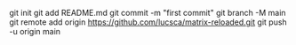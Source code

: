git init
git add README.md
git commit -m "first commit"
git branch -M main
git remote add origin https://github.com/lucsca/matrix-reloaded.git
git push -u origin main